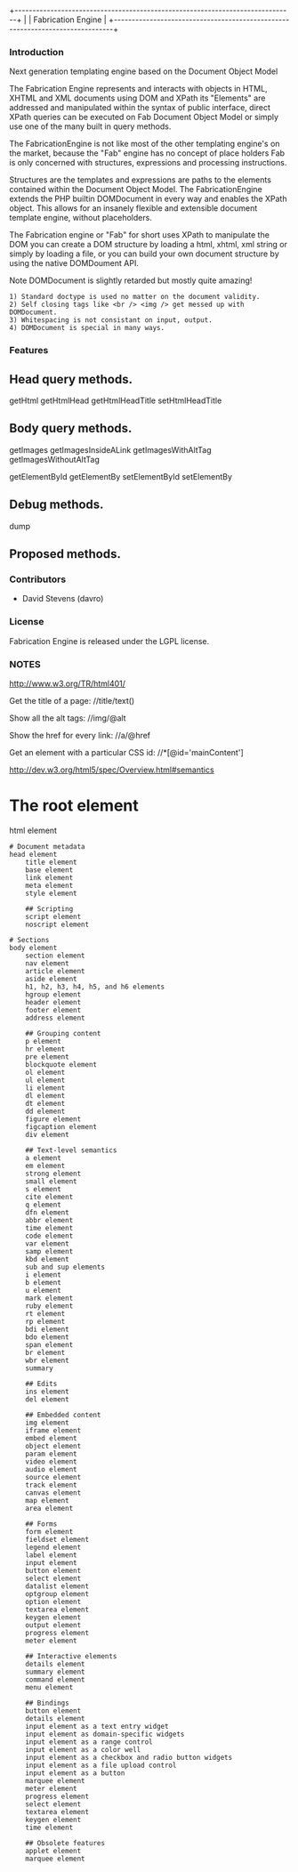 +------------------------------------------------------------------------------+
|
|  Fabrication Engine
|
+------------------------------------------------------------------------------+

### Introduction

Next generation templating engine based on the Document Object Model

The Fabrication Engine represents and interacts with objects in HTML, XHTML and 
XML documents using DOM and XPath its "Elements" are addressed and manipulated 
within the syntax of public interface, direct XPath queries can be executed on 
Fab Document Object Model or simply use one of the many built in query methods.

The FabricationEngine is not like most of the other templating engine's on the 
market, because the "Fab" engine has no concept of place holders Fab is only 
concerned with structures, expressions and processing instructions. 

Structures are the templates and expressions are paths to the elements contained
within the Document Object Model. The FabricationEngine extends the PHP builtin 
DOMDocument in every way and enables the XPath object. This allows for an 
insanely flexible and extensible document template engine, without placeholders.

The Fabrication engine or "Fab" for short uses XPath to manipulate the DOM you 
can create a DOM structure by loading a html, xhtml, xml string or simply by
loading a file, or you can build your own document structure by using the native
DOMDoument API.

Note DOMDocument is slightly retarded but mostly quite amazing!

    1) Standard doctype is used no matter on the document validity.
    2) Self closing tags like <br /> <img /> get messed up with DOMDocument.
    3) Whitespacing is not consistant on input, output.
    4) DOMDocument is special in many ways.


### Features

## Head query methods.
getHtml
getHtmlHead
getHtmlHeadTitle
setHtmlHeadTitle


## Body query methods.
getImages
getImagesInsideALink
getImagesWithAltTag
getImagesWithoutAltTag

getElementById
getElementBy
setElementById
setElementBy


## Debug methods.
dump


## Proposed methods.


### Contributors

* David Stevens (davro)


### License

Fabrication Engine is released under the LGPL license.


### NOTES

http://www.w3.org/TR/html401/


Get the title of a page:
//title/text()

Show all the alt tags:
//img/@alt

Show the href for every link:
//a/@href

Get an element with a particular CSS id:
//*[@id='mainContent']

http://dev.w3.org/html5/spec/Overview.html#semantics

# The root element
html element

    # Document metadata
    head element
        title element
        base element
        link element
        meta element
        style element

        ## Scripting
        script element
        noscript element

    # Sections
    body element
        section element
        nav element
        article element
        aside element
        h1, h2, h3, h4, h5, and h6 elements
        hgroup element
        header element
        footer element
        address element

        ## Grouping content
        p element
        hr element
        pre element
        blockquote element
        ol element
        ul element
        li element
        dl element
        dt element
        dd element
        figure element
        figcaption element
        div element

        ## Text-level semantics
        a element
        em element
        strong element
        small element
        s element
        cite element
        q element
        dfn element
        abbr element
        time element
        code element
        var element
        samp element
        kbd element
        sub and sup elements
        i element
        b element
        u element
        mark element
        ruby element
        rt element
        rp element
        bdi element
        bdo element
        span element
        br element
        wbr element
        summary

        ## Edits
        ins element
        del element

        ## Embedded content
        img element
        iframe element
        embed element
        object element
        param element
        video element
        audio element
        source element
        track element
        canvas element
        map element
        area element

        ## Forms
        form element
        fieldset element
        legend element
        label element
        input element
        button element
        select element
        datalist element
        optgroup element
        option element
        textarea element
        keygen element
        output element
        progress element
        meter element

        ## Interactive elements
        details element
        summary element
        command element
        menu element

        ## Bindings
        button element
        details element
        input element as a text entry widget
        input element as domain-specific widgets
        input element as a range control
        input element as a color well
        input element as a checkbox and radio button widgets
        input element as a file upload control
        input element as a button
        marquee element
        meter element
        progress element
        select element
        textarea element
        keygen element
        time element

        ## Obsolete features
        applet element
        marquee element
